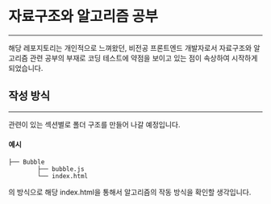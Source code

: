 # 자료구조와 알고리즘 공부

---

해당 레포지토리는 개인적으로 느껴왔던, 비전공 프론트엔드 개발자로서 자료구조와 알고리즘 관련 공부의 부재로 코딩 테스트에 약점을 보이고 있는 점이 속상하여 시작하게 되었습니다.

## 작성 방식

---

관련이 있는 섹션별로 폴더 구조를 만들어 나갈 예정입니다.

#### 예시

```
├── Bubble
        ├── bubble.js
        └── index.html
```

의 방식으로 해당 index.html을 통해서 알고리즘의 작동 방식을 확인할 생각입니다.
